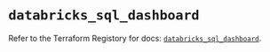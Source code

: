 # `databricks_sql_dashboard`

Refer to the Terraform Registory for docs: [`databricks_sql_dashboard`](https://registry.terraform.io/providers/databricks/databricks/1.31.0/docs/resources/sql_dashboard).
